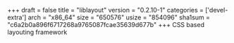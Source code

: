 +++
draft = false
title = "liblayout"
version = "0.2.10-1"
categories = ['devel-extra']
arch = "x86_64"
size = "650576"
usize = "854096"
sha1sum = "c6a2b0a896f6717268a9765087fcae35639d677b"
+++
CSS based layouting framework